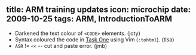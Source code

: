 title: ARM training updates
icon: microchip
date: 2009-10-25
tags: ARM, IntroductionToARM
----

* Darkened the text colour of `<CODE>` elements. (joty)
* Syntax coloured the code in [Task One](/arm/introduction-to-arm/task-one.html) using Vim (`:tohtml`). (tlsa)
* `ASR` != `<<` -- cut and paste error.  (jmb)
